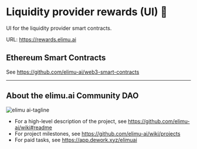 # Liquidity provider rewards (UI) 💸

UI for the liquidity provider smart contracts.

URL: https://rewards.elimu.ai

## Ethereum Smart Contracts

See https://github.com/elimu-ai/web3-smart-contracts

---

## About the elimu.ai Community DAO

![elimu ai-tagline](https://user-images.githubusercontent.com/15718174/54360503-e8e88980-465c-11e9-9792-32b513105cf3.png)

 * For a high-level description of the project, see https://github.com/elimu-ai/wiki#readme
 * For project milestones, see https://github.com/elimu-ai/wiki/projects
 * For paid tasks, see https://app.dework.xyz/elimuai
